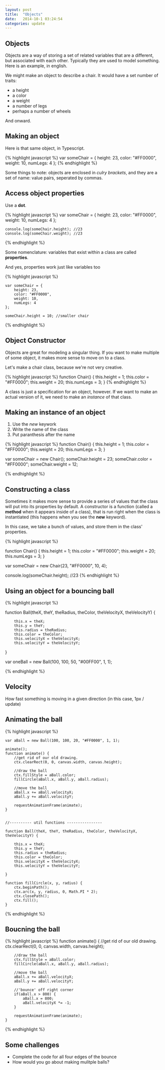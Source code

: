 ```yaml
---
layout: post
title:  "Objects"
date:   2014-10-1 03:24:54
categories: update
---
```



Objects
----------

Objects are a way of storing a set of related variables that are a different, but associated with each other. Typically they are used to model something. Here is an example, in english.

We might make an object to describe a chair. It would have a set number of traits:

- a height
- a color
- a weight
- a number of legs
- perhaps a number of wheels

And onward.


Making an object
--------------------------------

Here is that same object, in Typescript.


{% highlight javascript %}
	var someChair = {
		height: 23,
		color: "#FF0000",
		weight: 10,
		numLegs: 4
	};
{% endhighlight %}


Some things to note: objects are enclosed in *culry brackets*, and they are a set of name: value pairs, seperated by commas.

Access object properties
------------------------

Use a **dot**.

{% highlight javascript %}
	var someChair = {
		height: 23,
		color: "#FF0000",
		weight: 10,
		numLegs: 4
	};

	console.log(someChair.height); //23
	console.log(someChair.weight); //23
{% endhighlight %}



Some nomenclature: variables that exist within a class are called **properties**.

And yes, properties work just like variables too


{% highlight javascript %}

	var someChair = {
		height: 23,
		color: "#FF0000",
		weight: 10,
		numLegs: 4
	};

	someChair.height = 10; //smaller chair
	
{% endhighlight %}



Object Constructor
------------------------------

Objects are great for modeling a singular thing. If you want to make multiple of some object, it makes more sense to move on to a class.

Let's make a chair class, because we're not very creative.


{% highlight javascript %}
function Chair() {
	this.height = 1;
	this.color = "#FF0000";
	this.weight = 20;
	this.numLegs = 3;
}
{% endhighlight %}


A class is just a specification for an object, however. If we want to make an actual version of it, we need to make an *instance* of that class.


Making an instance of an object
----------------------------------------

1. Use the *new* keywork
2. Write the name of the class
3. Put paranthesis after the name

{% highlight javascript %}
function Chair() {
	this.height = 1;
	this.color = "#FF0000";
	this.weight = 20;
	this.numLegs = 3;
}

var someChair = new Chair();
someChair.height = 23;
someChair.color = "#FF0000";
someChair.weight = 12;

{% endhighlight %}

Constructing a class
----------------------------------

Sometimes it makes more sense to provide a series of values that the class will put into its properties by default.
A constructor is a function (called a **method** when it appears inside of a class), that is run right when the class is instantiated (this happens when you see the **new** keyword).

In this case, we take a bunch of values, and store them in the class' properties.

{% highlight javascript %}

function Chair() {
	this.height = 1;
	this.color = "#FF0000";
	this.weight = 20;
	this.numLegs = 3;
}

var someChair = new Chair(23, "#FF0000", 10, 4);

console.log(someChair.height); //23
{% endhighlight %}


Using an object for a bouncing ball
----------------------------------------

{% highlight javascript %}

function Ball(theX, theY, theRadius, theColor, theVelocityX, theVelocityY) {

        this.x = theX;
        this.y = theY;
        this.radius = theRadius;
        this.color = theColor;
        this.velocityX = theVelocityX;
        this.velocityY = theVelocityY;

}

var oneBall = new Ball(100, 100, 50, "#00FF00", 1, 1);


{% endhighlight %}

Velocity
-------------------------------------

How fast something is moving in a given direction (in this case, 1px / update)

Animating the ball
---------------------------------------

{% highlight javascript %}
	
	var aBall = new Ball(100, 100, 20, "#FF0000", 1, 1);

	animate();
	function animate() {
		//get rid of our old drawing.
		ctx.clearRect(0, 0, canvas.width, canvas.height);

		//draw the ball
		ctx.fillStyle = aBall.color;
		fillCircle(aBall.x, aBall.y, aBall.radius);

		//move the ball
		aBall.x += aBall.velocityX;
		aBall.y += aBall.velocityY;

		requestAnimationFrame(animate);
	}


	//---------- util functions ----------------

	function Ball(theX, theY, theRadius, theColor, theVelocityX, theVelocityY) {

        this.x = theX;
        this.y = theY;
        this.radius = theRadius;
        this.color = theColor;
        this.velocityX = theVelocityX;
        this.velocityY = theVelocityY;

	}

	function fillCircle(x, y, radius) {
		ctx.beginPath();
		ctx.arc(x, y, radius, 0, Math.PI * 2);
		ctx.closePath();
		ctx.fill();
	}

{% endhighlight %}


Boucning the ball
-------------------------------------

{% highlight javascript %}
	function animate() {
		//get rid of our old drawing.
		ctx.clearRect(0, 0, canvas.width, canvas.height);

		//draw the ball
		ctx.fillStyle = aBall.color;
		fillCircle(aBall.x, aBall.y, aBall.radius);

		//move the ball
		aBall.x += aBall.velocityX;
		aBall.y += aBall.velocityY;

		//'bounce' off right corner
		if(aBall.x > 800) {
			aBall.x = 800;
			aBall.velocityX *= -1;
		}

		requestAnimationFrame(animate);
	}
{% endhighlight %}


Some challenges
-----------------------------------

- Complete the code for all four edges of the bounce
- How would you go about making mulitple balls?
